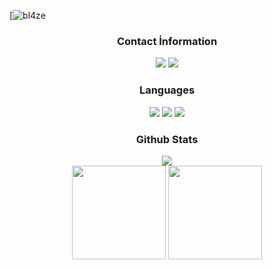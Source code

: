 [![bl4ze](https://media.discordapp.net/attachments/1155456115283341324/1155459573956751440/banner.png)

<div align="center">
<h3>Contact İnformation</h3>
<a href="https://discord.com/users/934785522608525323" target"blank_"><img src="https://img.shields.io/badge/Discord%20-111111.svg?&style=for-the-badge&logo=discord&logoColor=white"></a>
<a href="https://github.com/bl4ze0" target"blank_"><img src="https://img.shields.io/badge/GitHub%20-111111.svg?&style=for-the-badge&logo=github&logoColor=white"></a>
</div>


<div align="center">
<h3>Languages</h3>
<a <img src="https://img.shields.io/badge/JavaScript%20-111111.svg?&style=for-the-badge&logo=JavaScript&logoColor=white"> </a>
<img src="https://img.shields.io/badge/C++%20-111111.svg?&style=for-the-badge&logo=C%2B%2B&logoColor=white">
<img src="https://img.shields.io/badge/Python%20-111111.svg?&style=for-the-badge&logo=Python&logoColor=white">
<img src="https://img.shields.io/badge/JavaScript%20-111111.svg?&style=for-the-badge&logo=JavaScript&logoColor=white">
</div>


<div align="center">
<h3>Github Stats</h3>
  <div><img src="https://komarev.com/ghpvc/?username=bl4ze0&label=PROFILE+VIEWS&color=grey"/></div>
  <img src="https://github-readme-stats.vercel.app/api?username=bl4ze0&count_private=true&hide_border=true&show_icons=true&include_all_commits=true&bg_color=0d1117&title_color=FFFFFF&text_color=9f9f9f&icon_color=FFFFFF" width="%100" height="150px">
<img src="https://github-readme-stats.vercel.app/api/top-langs/?username=bl4ze0&layout=compact&theme=nord&hide_border=true&bg_color=0d1117&border_radius=6&title_color=FFFFFF" width="%100" height="150px">
</a>


